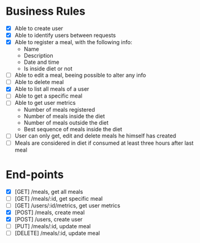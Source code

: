 # Business Rules

-   [x] Able to create user
-   [x] Able to identify users between requests
-   [x] Able to register a meal, with the following info:
    -   Name
    -   Description
    -   Date and time
    -   Is inside diet or not
-   [ ] Able to edit a meal, beeing possible to alter any info
-   [ ] Able to delete meal
-   [x] Able to list all meals of a user
-   [ ] Able to get a specific meal
-   [ ] Able to get user metrics
    -   Number of meals registered
    -   Number of meals inside the diet
    -   Number of meals outside the diet
    -   Best sequence of meals inside the diet
-   [ ] User can only get, edit and delete meals he himself has created
-   [ ] Meals are considered in diet if consumed at least three hours after last meal

# End-points

-   [x] [GET] /meals, get all meals
-   [ ] [GET] /meals/:id, get specific meal
-   [ ] [GET] /users/:id/metrics, get user metrics
-   [x] [POST] /meals, create meal
-   [x] [POST] /users, create user
-   [ ] [PUT] /meals/:id, update meal
-   [ ] [DELETE] /meals/:id, update meal
